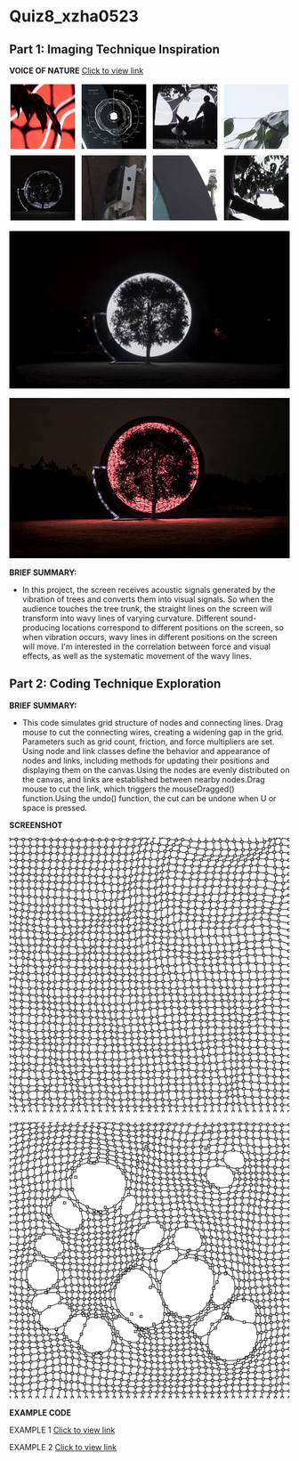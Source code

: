 # Quiz8_xzha0523
## Part 1: Imaging Technique Inspiration
**VOICE OF NATURE**    [Click to view link](https://thijsbiersteker.com/voice-of-nature)

![An image of VOICE OF NATURE 1](readmeImages/VOICE_OF_NATURE_1.png)

![An image of Voice Of Nature 2](readmeImages/Voice_Of_Nature_2.png)

![An image of Voice Of Nature By Thijs Biersteker](readmeImages/Voice_Of_Nature_By_Thijs_Biersteker.jpg)

**BRIEF SUMMARY:**

- In this project, the screen receives acoustic signals generated by the vibration of trees and converts them into visual signals.  So when the audience touches the tree trunk, the straight lines on the screen will transform into wavy lines of varying curvature.  Different sound-producing locations correspond to different positions on the screen, so when vibration occurs, wavy lines in different positions on the screen will move.  I'm interested in the correlation between force and visual effects, as well as the systematic movement of the wavy lines.
## Part 2: Coding Technique Exploration

**BRIEF SUMMARY:**
- This code simulates grid structure of nodes and connecting lines. Drag mouse to cut the connecting wires, creating a widening gap in the grid. Parameters such as grid count, friction, and force multipliers are set. Using node and link classes define the behavior and appearance of nodes and links, including methods for updating their positions and displaying them on the canvas.Using the nodes are evenly distributed on the canvas, and links are established between nearby nodes.Drag mouse to cut the link, which triggers the mouseDragged() function.Using the undo() function, the cut can be undone when U or space is pressed.

**SCREENSHOT**

![An image of part2_2](readmeImages/part2_2.png)

![An image of part2_1](readmeImages/part2_1.png)


**EXAMPLE CODE**

EXAMPLE 1 [Click to view link](https://openprocessing.org/sketch/2136848)

EXAMPLE 2 [Click to view link](https://openprocessing.org/sketch/2218092)